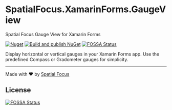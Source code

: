 # SpatialFocus.XamarinForms.GaugeView

Spatial Focus Gauge View for Xamarin Forms

[![Nuget](https://img.shields.io/nuget/v/SpatialFocus.XamarinForms.GaugeView)](https://www.nuget.org/packages/SpatialFocus.XamarinForms.GaugeView/) [![Build and publish NuGet](https://github.com/SpatialFocus/XamarinForms.GaugeView/workflows/Build%20and%20publish%20NuGet/badge.svg)](https://github.com/SpatialFocus/XamarinForms.GaugeView/actions)
[![FOSSA Status](https://app.fossa.com/api/projects/git%2Bgithub.com%2FSpatialFocus%2FXamarinForms.GaugeView.svg?type=shield)](https://app.fossa.com/projects/git%2Bgithub.com%2FSpatialFocus%2FXamarinForms.GaugeView?ref=badge_shield)

Display horizontal or vertical gauges in your Xamarin Forms app. Use the predefined Compass or Gradometer gauges for simplicity.

----

Made with :heart: by [Spatial Focus](https://spatial-focus.net/)

## License
[![FOSSA Status](https://app.fossa.com/api/projects/git%2Bgithub.com%2FSpatialFocus%2FXamarinForms.GaugeView.svg?type=large)](https://app.fossa.com/projects/git%2Bgithub.com%2FSpatialFocus%2FXamarinForms.GaugeView?ref=badge_large)